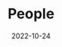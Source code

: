 ---
title: People
date: 2022-10-24

type: landing

sections:
  - block: people
    content:
      title: Meet the Team
      # Choose which groups/teams of users to display.
      #   Edit `user_groups` in each user's profile to add them to one or more of these groups.
      user_groups:
          - Coordinators
          - Collaborators
          - Analysts
          - Contributors
          - Researchers
      sort_by: Params.last_name
      sort_ascending: true
    design:
      show_interests: false
      show_role: true
      show_social: true

---
